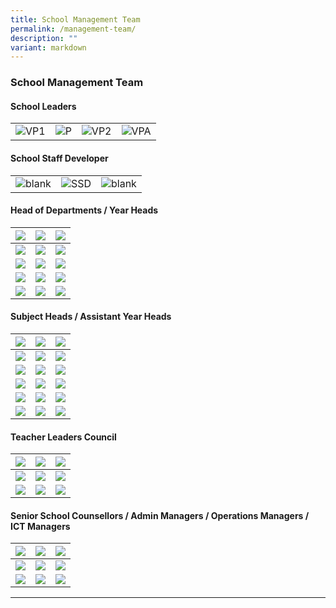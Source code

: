 ```yaml
---
title: School Management Team
permalink: /management-team/
description: ""
variant: markdown
---
```

### School Management Team

#### School Leaders

<table>
    <tbody><tr>
        <td><img alt="VP1" src="/images/School%20Management%20Team/chen_xuanting_edmund.JPG"></td>
        <td><img alt="P" src="/images/School%20Management%20Team/Chen%20Fook%20Pang.jpg"></td>
			  <td><img alt="VP2" src="/images/School%20Management%20Team/lim_kah_leong_marc.jpg"></td>
        <td><img alt="VPA" src="/images/School%20Management%20Team/Meyyappan%20Nadarajan%20Thevar.jpg"></td>
    </tr>
</tbody></table>

#### School Staff Developer

<table>
    <tbody><tr>
        <td><img alt="blank" src="/images/School%20Management%20Team/KP_blank.jpg"></td>
        <td><img alt="SSD" src="/images/School%20Management%20Team/christopher_tan_swan_kiat.jpg"></td>
        <td><img alt="blank" src="/images/School%20Management%20Team/KP_blank.jpg"></td>
    </tr>
</tbody></table>

#### Head of Departments /&nbsp;Year Heads

|![](/images/School%20Management%20Team/Liam%20Hsiao%20Wen.jpg)|![](/images/School%20Management%20Team/Vincent%20Wong.jpg)|![](/images/School%20Management%20Team/teo_wei_ping_sabrina.jpg)|
| -------- | -------- | -------- |
|![](/images/School%20Management%20Team/Koh%20Poh%20Ling.jpg)|![](/images/School%20Management%20Team/tay_hwee_kwang_alvin.jpg)|![](/images/School%20Management%20Team/adrial_tan_chong_jin.jpg)|
|![](/images/School%20Management%20Team/Michelle%20Ong.jpg)|![](/images/School%20Management%20Team/KP_blank.jpg)|![](/images/School%20Management%20Team/KP_blank.jpg)|
|![](/images/School%20Management%20Team/Lum%20Cindy.jpg)|![](/images/School%20Management%20Team/Goh%20Sze%20Wei.jpg)|![](/images/School%20Management%20Team/Mr%20Tay%20Ming%20Yang.png)|
|![](/images/School%20Management%20Team/Koh%20Sien%20Kok%20Dennis.jpg)|![](/images/School%20Management%20Team/Ng%20He%20Li.jpg)|![](/images/School%20Management%20Team/KP_blank.jpg)|

#### Subject Heads / Assistant Year Heads

|![](/images/School%20Management%20Team/KP_blank.jpg)|![](/images/School%20Management%20Team/Guo%20Kaiqi%20Jenny.jpg)|![](/images/School%20Management%20Team/KP_blank.jpg)|
| -------- | -------- | -------- |
|![](/images/School%20Management%20Team/Heng%20Tze%20Wei.jpg)|![](/images/School%20Management%20Team/Fu%20Shin%20Hui.jpg)|![](/images/School%20Management%20Team/teo_lay_peng_lynn.jpg)|
|![](/images/School%20Management%20Team/lim_tong_yang.jpg)|![](/images/School%20Management%20Team/chew_li_ting.jpg)|![](/images/School%20Management%20Team/KP_blank.jpg)|
|![](/images/School%20Management%20Team/Kwek%20Cher%20Wei%20Dennis.jpg)|![](/images/School%20Management%20Team/ezyanti_siregar_lukman.jpg)|![](/images/School%20Management%20Team/KP_blank.jpg)|
|![](/images/School%20Management%20Team/Teo%20Zhi%20Hui%20Geraldine.jpg)|![](/images/School%20Management%20Team/ang_chian_huey.jpg)|![](/images/School%20Management%20Team/kamal_jupri.jpg)|
|![](/images/School%20Management%20Team/tan_kai_ling_sharon.jpg)|![](/images/School%20Management%20Team/tan_xiaolin.jpg)|![](/images/School%20Management%20Team/liao_yongzhi.jpg)|


#### Teacher Leaders Council

|![](/images/School%20Management%20Team/you%20chang%20ying.jpg)|![](/images/School%20Management%20Team/hasrita_hosnin.jpg)|![](/images/School%20Management%20Team/danapal%20kumar.jpg)|
| -------- | -------- | -------- |
|![](/images/School%20Management%20Team/yogeswari%20selvaraja.jpg)|![](/images/School%20Management%20Team/tay%20weng%20heng%20adrian.jpg)|![](/images/School%20Management%20Team/tengku%20norita.jpg)|
|![](/images/School%20Management%20Team/kok%20chuan%20tin.jpg)|![](/images/School%20Management%20Team/KP_blank.jpg)|![](/images/School%20Management%20Team/KP_blank.jpg)|


#### Senior School Counsellors / Admin Managers / Operations Managers / ICT Managers

|![](/images/School%20Management%20Team/jade%20chee%20gek%20chin.jpg)|![](/images/School%20Management%20Team/thahira_tasneem_hajamaideen.jpg)|![](/images/School%20Management%20Team/susan%20lim%20gim%20peng.jpg)|
| -------- | -------- | -------- |
|![](/images/School%20Management%20Team/mahadevan%20jaya.jpg)|![](/images/School%20Management%20Team/ho%20pak%20heng%20ray.jpg)|![](/images/School%20Management%20Team/lim%20lye%20hock.jpg)|
|![](/images/School%20Management%20Team/sng%20kok%20lam.jpg)|![](/images/School%20Management%20Team/muhammad%20imran%20samat.jpg)|![](/images/School%20Management%20Team/KP_blank.jpg)|

<hr>